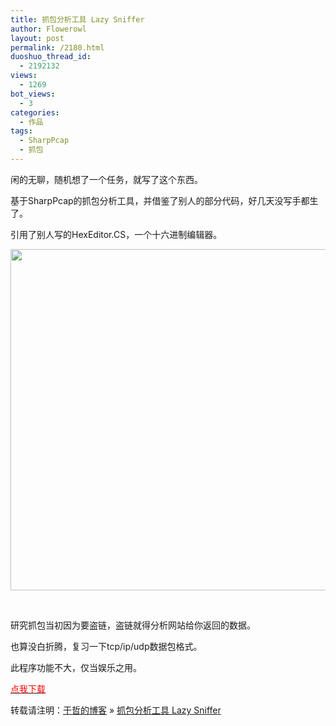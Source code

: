 ```yaml
---
title: 抓包分析工具 Lazy Sniffer
author: Flowerowl
layout: post
permalink: /2180.html
duoshuo_thread_id:
  - 2192132
views:
  - 1269
bot_views:
  - 3
categories:
  - 作品
tags:
  - SharpPcap
  - 抓包
---
```

闲的无聊，随机想了一个任务，就写了这个东西。

基于SharpPcap的抓包分析工具，并借鉴了别人的部分代码，好几天没写手都生了。

引用了别人写的HexEditor.CS，一个十六进制编辑器。

[<img class="alignnone size-large wp-image-2181" title="LazySniffer" src="http://lazynight.me/wp-content/uploads/2012/05/LazySniffer-1024x546.gif" alt="" width="1024" height="546" />][1]

&nbsp;

研究抓包当初因为要盗链，盗链就得分析网站给你返回的数据。

也算没白折腾，复习一下tcp/ip/udp数据包格式。

此程序功能不大，仅当娱乐之用。

<span style="color: #ff0000;"><a href="http://dl.dbank.com/c0fld2wttv" target="_blank"><span style="color: #ff0000;">点我下载</span></a></span>

转载请注明：[于哲的博客][2] &raquo; [抓包分析工具 Lazy Sniffer][3]

 [1]: http://lazynight.me/wp-content/uploads/2012/05/LazySniffer.gif
 [2]: http://localhost/wordpress
 [3]: http://localhost/wordpress/2180.html